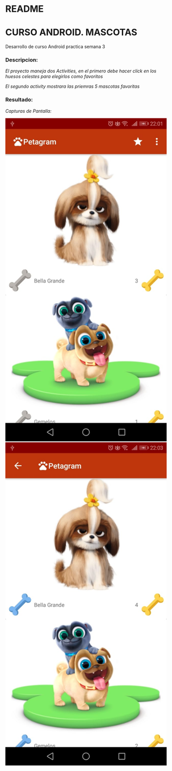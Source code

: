# README #

# CURSO ANDROID. MASCOTAS
Desarrollo de curso Android practica semana 3

### Descripcion: 

_El proyecto maneja dos Activities, en el primero debe hacer click en los huesos celestes para elegirlos como favoritos_

_El segundo activity mostrara las priemras 5 mascotas favoritas_
### Resultado: 

_Capturas de Pantalla:_

![imagen1](https://github.com/tibeoswaldo/ProyectoPetagram/blob/master/img/image2.jpeg)
![imagen2](https://github.com/tibeoswaldo/ProyectoPetagram/blob/master/img/image1.jpeg)
